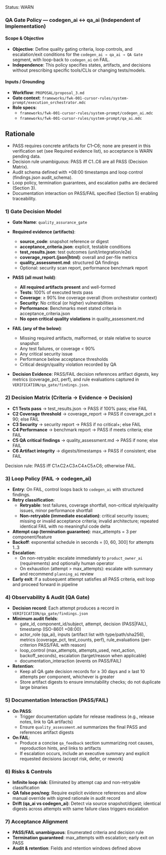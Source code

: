 Status: WARN

### QA Gate Policy — codegen_ai ↔ qa_ai (Independent of Implementation)

#### Scope & Objective
- **Objective**: Define quality gating criteria, loop controls, and escalation/exit conditions for the `codegen_ai → qa_ai → QA Gate` segment, with loop-back to `codegen_ai` on FAIL.
- **Independence**: This policy specifies states, artifacts, and decisions without prescribing specific tools/CLIs or changing tests/models.

#### Inputs / Grounding
- **Workflow**: `PROPOSAL/proposal_3.md`
- **Gate context**: `frameworks/fwk-001-cursor-rules/system-prompt/execution_orchestrator.mdc`
- **Role specs**:
  - `frameworks/fwk-001-cursor-rules/system-prompt/codegen_ai.mdc`
  - `frameworks/fwk-001-cursor-rules/system-prompt/qa_ai.mdc`

## Rationale
- PASS requires concrete artifacts for C1–C6; none are present in this verification set (see Required evidence list), so acceptance is WARN pending data.
- Decision rule unambiguous: PASS iff C1..C6 are all PASS (Decision Matrix).
- Audit schema defined with +08:00 timestamps and loop control (findings.json audit_schema).
- Loop policy, termination guarantees, and escalation paths are declared (Section 3).
- Documentation interaction on PASS/FAIL specified (Section 5) enabling traceability.

### 1) Gate Decision Model
- **Gate Name**: `quality_assurance_gate`
- **Required evidence (artifacts)**:
  - **source_code**: snapshot reference or digest
  - **acceptance_criteria.json**: explicit, testable conditions
  - **test_results.json**: test outcomes (unit/integration/e2e)
  - **coverage_report.(json|html)**: overall and per-file metrics
  - **quality_assessment.md**: structured QA findings
  - Optional: security scan report, performance benchmark report

- **PASS (all must hold)**:
  - **All required artifacts present** and well-formed
  - **Tests**: 100% of executed tests pass
  - **Coverage**: ≥ 90% line coverage overall (from orchestrator context)
  - **Security**: No critical (or higher) vulnerabilities
  - **Performance**: Benchmarks meet stated criteria in acceptance_criteria.json
  - **No open critical quality violations** in quality_assessment.md

- **FAIL (any of the below)**:
  - Missing required artifacts, malformed, or stale relative to source snapshot
  - Any test failures, or coverage < 90%
  - Any critical security issue
  - Performance below acceptance thresholds
  - Critical design/quality violation recorded by QA

- **Decision Evidence**: PASS/FAIL decision references artifact digests, key metrics (coverage_pct, perf), and rule evaluations captured in `VERIFICATION/qa_gate/findings.json`.

### 2) Decision Matrix (Criteria → Evidence → Decision)
- **C1 Tests pass** → test_results.json → PASS if 100% pass; else FAIL
- **C2 Coverage threshold** → coverage_report → PASS if coverage_pct ≥ 90; else FAIL
- **C3 Security** → security report → PASS if no critical+; else FAIL
- **C4 Performance** → benchmark report → PASS if meets criteria; else FAIL
- **C5 QA critical findings** → quality_assessment.md → PASS if none; else FAIL
- **C6 Artifact integrity** → digests/timestamps → PASS if consistent; else FAIL

Decision rule: PASS iff C1∧C2∧C3∧C4∧C5∧C6; otherwise FAIL.

### 3) Loop Policy (FAIL → codegen_ai)
- **Entry**: On FAIL, control loops back to `codegen_ai` with structured findings.
- **Retry classification**:
  - **Retryable**: test failures, coverage shortfall, non-critical style/quality issues, minor performance shortfall
  - **Non-retryable (immediate escalation)**: critical security issues; missing or invalid acceptance criteria; invalid architecture; repeated identical FAIL with no meaningful code delta
- **Attempt cap (termination guarantee)**: max_attempts = 3 per component/feature
- **Backoff**: exponential schedule in seconds = [0, 60, 300] for attempts 1..3
- **Escalation**:
  - On non-retryable: escalate immediately to `product_owner_ai` (requirements) and optionally human operator
  - On exhaustion (attempt > max_attempts): escalate with summary and recommend `planning_ai` review
- **Early exit**: If a subsequent attempt satisfies all PASS criteria, exit loop and proceed forward in pipeline

### 4) Observability & Audit (QA Gate)
- **Decision record**: Each attempt produces a record in `VERIFICATION/qa_gate/findings.json`
- **Minimum audit fields**:
  - gate_id, component_id/subject, attempt, decision (PASS|FAIL), timestamp (ISO-8601 +08:00)
  - actor_role (qa_ai), inputs (artifact list with type/path/sha256), metrics (coverage_pct, test_counts, perf), rule_evaluations (per-criterion PASS/FAIL with reason)
  - loop_control (max_attempts, attempts_used, next_action, backoff_seconds), escalation (target/reason when applicable)
  - documentation_interaction (events on PASS/FAIL)
- **Retention**:
  - Keep all QA gate decision records for ≥ 30 days and ≥ last 10 attempts per component, whichever is greater
  - Store artifact digests to ensure immutability checks; do not duplicate large binaries

### 5) Documentation Interaction (PASS/FAIL)
- **On PASS**:
  - Trigger documentation update for release readiness (e.g., release notes, link to QA artifacts)
  - Ensure `quality_assessment.md` summarizes the final PASS and references artifact digests
- **On FAIL**:
  - Produce a concise `qa_feedback` section summarizing root causes, reproduction hints, and links to artifacts
  - If escalation occurs, include an executive summary and explicit requested decisions (accept risk, defer, or rework)

### 6) Risks & Controls
- **Infinite loop risk**: Eliminated by attempt cap and non-retryable classification
- **QA false pos/neg**: Require explicit evidence references and allow manual override with signed rationale in audit record
- **Drift (qa_ai vs codegen_ai)**: Detect via source snapshot/digest; identical digests across attempts with same failure class triggers escalation

### 7) Acceptance Alignment
- **PASS/FAIL unambiguous**: Enumerated criteria and decision rule
- **Termination guaranteed**: max_attempts with escalation; early exit on PASS
- **Audit & retention**: Fields and retention windows defined above